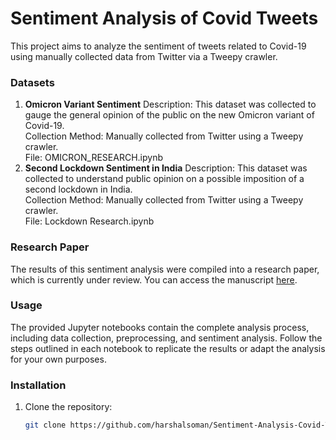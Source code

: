 # Sentiment Analysis of Covid Tweets
This project aims to analyze the sentiment of tweets related to Covid-19 using manually collected data from Twitter via a Tweepy crawler.

### Datasets
1. **Omicron Variant Sentiment**
Description: This dataset was collected to gauge the general opinion of the public on the new Omicron variant of Covid-19.</br>
Collection Method: Manually collected from Twitter using a Tweepy crawler. </br>
File: OMICRON_RESEARCH.ipynb
2. **Second Lockdown Sentiment in India**
Description: This dataset was collected to understand public opinion on a possible imposition of a second lockdown in India.</br>
Collection Method: Manually collected from Twitter using a Tweepy crawler.</br>
File: Lockdown Research.ipynb

### Research Paper
The results of this sentiment analysis were compiled into a research paper, which is currently under review. You can access the manuscript [here](https://drive.google.com/file/d/14mSRpPB9Y18P0SXpXBLmITh-jB_yjOZd/view?usp=sharing).

### Usage
The provided Jupyter notebooks contain the complete analysis process, including data collection, preprocessing, and sentiment analysis. Follow the steps outlined in each notebook to replicate the results or adapt the analysis for your own purposes.

### Installation

1. Clone the repository:
   ```sh
   git clone https://github.com/harshalsoman/Sentiment-Analysis-Covid-Tweets.git

